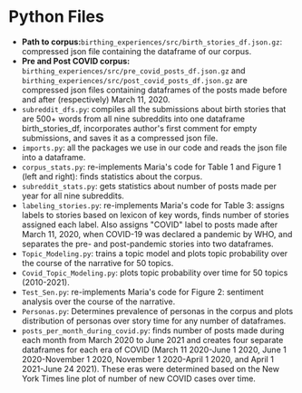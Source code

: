 # Python Files
- **Path to corpus:**`birthing_experiences/src/birth_stories_df.json.gz`: compressed json file containing the dataframe of our corpus.
- **Pre and Post COVID corpus:** `birthing_experiences/src/pre_covid_posts_df.json.gz` and `birthing_experiences/src/post_covid_posts_df.json.gz` are compressed json files containing dataframes of the posts made before and after (respectively) March 11, 2020.
- `subreddit_dfs.py`: compiles all the submissions about birth stories that are 500+ words from all nine subreddits into one dataframe birth_stories_df, incorporates author's first comment for empty submissions, and saves it as a compressed json file.
- `imports.py`: all the packages we use in our code and reads the json file into a dataframe.
- `corpus_stats.py`: re-implements Maria's code for Table 1 and Figure 1 (left and right): finds statistics about the corpus.
- `subreddit_stats.py`: gets statistics about number of posts made per year for all nine subreddits.
- `labeling_stories.py`: re-implements Maria's code for Table 3: assigns labels to stories based on lexicon of key words, finds number of stories assigned each label. Also assigns "COVID" label to posts made after March 11, 2020, when COVID-19 was declared a pandemic by WHO, and separates the pre- and post-pandemic stories into two dataframes.
- `Topic_Modeling.py`: trains a topic model and plots topic probability over the course of the narrative for 50 topics.
- `Covid_Topic_Modeling.py`: plots topic probability over time for 50 topics (2010-2021).
- `Test_Sen.py`: re-implements Maria's code for Figure 2: sentiment analysis over the course of the narrative.
- `Personas.py`: Determines prevalence of personas in the corpus and plots distribution of personas over story time for any number of dataframes.
- `posts_per_month_during_covid.py`: finds number of posts made during each month from March 2020 to June 2021 and creates four separate dataframes for each era of COVID (March 11 2020-June 1 2020, June 1 2020-November 1 2020, November 1 2020-April 1 2020, and April 1 2021-June 24 2021). These eras were determined based on the New York Times line plot of number of new COVID cases over time.
